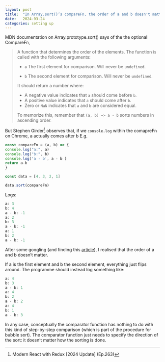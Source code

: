 ```yaml
---
layout: post
title:  "In Array.sort()’s compareFn, the order of a and b doesn't matter"
date:   2024-03-24
categories: setting up 
---
```


MDN documentation on Array.prototype.sort() says of the the optional CompareFn,

>A function that determines the order of the elements. The function is called with the following arguments:
>
>- ```a``` The first element for comparison. Will never be `undefined`.
>
>- ```b``` The second element for comparison. Will never be `undefined`.
>
>It should return a number where:
>
>- A negative value indicates that `a` should come before `b`.
>- A positive value indicates that `a` should come after `b`.
>- Zero or `NaN` indicates that `a` and `b` are considered equal.
>
>To memorize this, remember that `(a, b) => a - b` sorts numbers in ascending order.

But Stephen Girder[^1] observes that, if we ```console.log``` within the comapreFn on Chrome, a actually comes after b  E.g.

```js
const compareFn = (a, b) => {
console.log("a:", a)
console.log("b:", b)
console.log('a - b', a - b )
return a-b
}

const data = [4, 3, 2, 1]

data.sort(compareFn)
```

Logs:

``` js
a: 3
b: 4
a - b: -1
a: 2
b: 3
a - b: -1
a: 1
b: 2
a - b: -1
```

After some googling (and finding this [article](https://stackoverflow.com/questions/24080785/sorting-in-javascript-shouldnt-returning-a-boolean-be-enough-for-a-comparison?noredirect=1&lq=1)), I realised that the order of a and b doesn’t matter.

If a is the first element and b the second element, everything just flips around.   The programme should instead log something like:

```js
a: 4
b: 3
a - b: 1
a: 4
b: 2
a - b: 2
a: 4
b: 1
a - b: 3
```

In any case, conceptually the comparator function has nothing to do with this kind of step-by-step comparison (which is part of the procedure for bubble sort).  The comparator function just needs to specify the direction of the sort: it doesn’t matter how the sorting is done.

[^1]: Modern React with Redux [2024 Update] (Ep.263)